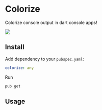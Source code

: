 # Colorize

Colorize console output in dart console apps!

![](http://i.imgur.com/BaxDbw9.png)

## Install

Add dependency to your `pubspec.yaml`:

```yaml
colorize: any
```

Run

```bash
pub get
```

## Usage